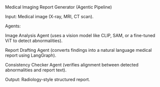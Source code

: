 Medical Imaging Report Generator (Agentic Pipeline)

Input: Medical image (X-ray, MRI, CT scan).

Agents:

Image Analysis Agent (uses a vision model like CLIP, SAM, or a fine-tuned ViT to detect abnormalities).

Report Drafting Agent (converts findings into a natural language medical report using LangGraph).

Consistency Checker Agent (verifies alignment between detected abnormalities and report text).

Output: Radiology-style structured report.
